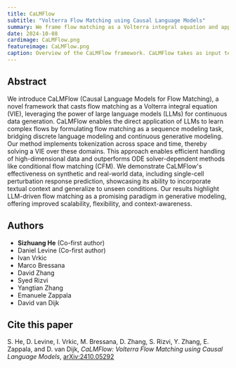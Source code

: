 ```yaml
---
title: CaLMFlow
subtitle: "Volterra Flow Matching using Causal Language Models"
summary: We frame flow matching as a Volterra integral equation and apply causal language models to solve it.
date: 2024-10-08
cardimage: CaLMFlow.png
featureimage: CaLMFlow.png
caption: Overview of the CaLMFlow framework. CaLMFlow takes as input textual conditions and flows and generates the next time point for the flows. The textual condition is tokenized and embedded using the LLM tokenizer and embedding layer while the conditional flows are transformed into spatial-temporal tokens using a learned projection. If multiple conditional flows are input simultaneously, the tokens are ordered by flow, space, and then time. The LLM applies causal language modeling and generates the next time point for each flow.}
---
```

## Abstract
We introduce CaLMFlow (Causal Language Models for Flow Matching), a novel framework that casts flow matching as a Volterra integral equation (VIE), leveraging the power of large language models (LLMs) for continuous data generation. CaLMFlow enables the direct application of LLMs to learn complex flows by formulating flow matching as a sequence modeling task, bridging discrete language modeling and continuous generative modeling. Our method implements tokenization across space and time, thereby solving a VIE over these domains. This approach enables efficient handling of high-dimensional data and outperforms ODE solver-dependent methods like conditional flow matching (CFM). We demonstrate CaLMFlow's effectiveness on synthetic and real-world data, including single-cell perturbation response prediction, showcasing its ability to incorporate textual context and generalize to unseen conditions. Our results highlight LLM-driven flow matching as a promising paradigm in generative modeling, offering improved scalability, flexibility, and context-awareness.

## Authors
- **Sizhuang He** (Co-first author)
- Daniel Levine (Co-first author)
- Ivan Vrkic
- Marco Bressana
- David Zhang
- Syed Rizvi
- Yangtian Zhang
- Emanuele Zappala
- David van Dijk

## Cite this paper
S. He, D. Levine, I. Vrkic, M. Bressana, D. Zhang, S. Rizvi, Y. Zhang, E. Zappala, and D. van Dijk, *CaLMFlow: Volterra Flow Matching using Causal Language Models*, [arXiv:2410.05292](https://arxiv.org/pdf/2410.05292)